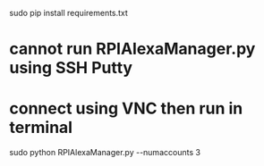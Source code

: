 sudo pip install requirements.txt

# cannot run RPIAlexaManager.py using SSH Putty
# connect using VNC then run in terminal  
sudo python RPIAlexaManager.py --numaccounts 3


